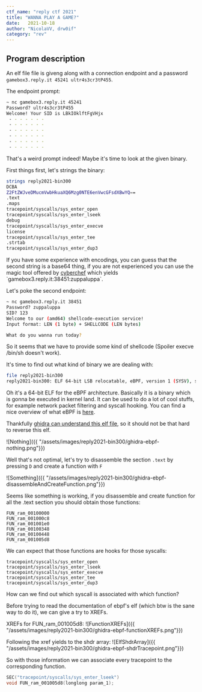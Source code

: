 ```yaml
---
ctf_name: "reply ctf 2021"
title: "WANNA PLAY A GAME?"
date:	2021-10-18
author: "NicolaVV, drw0if"
category: "rev"
---
```


## Program description
An elf file file is giveng along with a connection endpoint and a password `gamebox3.reply.it 45241 ultr4s3cr3tP455`.

The endpoint prompt:
```bash
~ nc gamebox3.reply.it 45241
Password? ultr4s3cr3tP455
Welcome! Your SID is LBkIOklftFgVHjx
 - - - - - - -
 - - - - - - -
 - - - - - - -
 - - - - - - -
 - - - - - - -
 - - - - - - -

```

That's a weird prompt indeed! Maybe it's time to look at the given binary.

First things first, let's strings the binary:
```bash
strings reply2021-bin300
DCBA
Z2FtZWJveDMucmVwbHkuaXQ6Mzg0NTE6enVwcGFsdXBwYQ==
.text
.maps
tracepoint/syscalls/sys_enter_open
tracepoint/syscalls/sys_enter_lseek
debug
tracepoint/syscalls/sys_enter_execve
license
tracepoint/syscalls/sys_enter_tee
.strtab
tracepoint/syscalls/sys_enter_dup3
```

If you have some experience with encodings, you can guess that the second string is a base64 thing, if you are not experienced you can use the magic tool offered by [cyberchef](https://gchq.github.io/CyberChef/#recipe=Magic(3,false,false,'')&input=WjJGdFpXSnZlRE11Y21Wd2JIa3VhWFE2TXpnME5URTZlblZ3Y0dGc2RYQndZUT09) which yields `gamebox3.reply.it:38451:zuppaluppa`.

Let's poke the second endpoint:
```bash
~ nc gamebox3.reply.it 38451
Password? zuppaluppa
SID? 123
Welcome to our (amd64) shellcode-execution service!
Input format: LEN (1 byte) + SHELLCODE (LEN bytes)

What do you wanna run today?
```
So it seems that we have to provide some kind of shellcode (Spoiler execve /bin/sh doesn't work).

It's time to find out what kind of binary we are dealing with:
```bash
file reply2021-bin300
reply2021-bin300: ELF 64-bit LSB relocatable, eBPF, version 1 (SYSV), stripped
```

Oh it's a 64-bit ELF for the eBPF architecture. Basically it is a binary which is gonna be executed in kernel land. It can be used to do a lot of cool stuffs, for example network packet filtering and syscall hooking.
You can find a nice overview of what eBPF is [here](https://www.graplsecurity.com/post/kernel-pwning-with-ebpf-a-love-story).

Thankfully [ghidra can understand this elf file](https://github.com/Nalen98/eBPF-for-Ghidra), so it should not be that hard to reverse this elf.

![Nothing]({{ "/assets/images/reply2021-bin300/ghidra-ebpf-nothing.png"}})

Well that's not optimal, let's try to disassemble the section `.text` by pressing `D` and create a function with `F`

![Something]({{ "/assets/images/reply2021-bin300/ghidra-ebpf-disassembleAndCreateFunction.png"}})


Seems like something is working, if you disassemble and create function for all the .text section you should obtain those functions:
```
FUN_ram_00100000
FUN_ram_001000c8
FUN_ram_001001e0
FUN_ram_00100348
FUN_ram_00100448
FUN_ram_001005d8
```

We can expect that those functions are hooks for those syscalls:
```
tracepoint/syscalls/sys_enter_open
tracepoint/syscalls/sys_enter_lseek
tracepoint/syscalls/sys_enter_execve
tracepoint/syscalls/sys_enter_tee
tracepoint/syscalls/sys_enter_dup3
```

How can we find out which syscall is associated with which function?

Before trying to read the documentation of ebpf's elf (which btw is the sane way to do it), we can give a try to XREFs.

XREFs for FUN_ram_001005d8:
![FunctionXREFs]({{ "/assets/images/reply2021-bin300/ghidra-ebpf-functionXREFs.png"}})

Following the xref yields to the shdr array:
![ElfShdrArray]({{ "/assets/images/reply2021-bin300/ghidra-ebpf-shdrTracepoint.png"}})

So with those information we can associate every tracepoint to the corresponding function.


```c
SEC("tracepoint/syscalls/sys_enter_lseek")
void FUN_ram_001005d8(longlong param_1);
```
